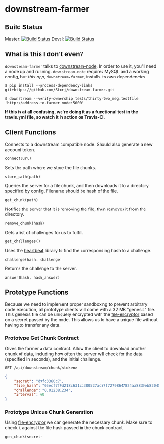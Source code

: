 downstream-farmer
=================

## Build Status

Master: [![Build Status](https://travis-ci.org/Storj/downstream-farmer.svg?branch=master)](https://travis-ci.org/Storj/downstream-farmer) 
Devel: [![Build Status](https://travis-ci.org/Storj/downstream-farmer.svg?branch=devel)](https://travis-ci.org/Storj/downstream-farmer)

## What is this I don't even?

`downstream-farmer` talks to [downstream-node](https://github.com/Storj/downstream-node).  In order to use it, you'll need a node up and running.  `downstream-node` requires MySQL and a working config, but *this app*, `downstream-farmer`, installs its own dependencies.

```
$ pip install --process-dependency-links git+https://github.com/Storj/downstream-farmer.git
```

```
$ downstream --verify-ownership tests/thirty-two_meg.testfile 'http://address.to.farmer.node:5000'
```

**If this is at all confusing, we're doing it as a functional test in the travis.yml file, so watch it in action on Travis-CI.**


## Client Functions
Connects to a downstream compatible node. Should also generate a new account token.
    
    connect(url)

Sets the path where we store the file chunks. 

    store_path(path)

Queries the server for a file chunk, and then downloads it to a directory specified by config. Filename should be hash of the file.

    get_chunk(path)

Notifies the server that it is removing the file, then removes it from the directory.

    remove_chunk(hash)

Gets a list of challenges for us to fulfill. 

    get_challenges()

Uses the [heartbeat](https://github.com/Storj/heartbeat) library to find the corresponding hash to a challenge.  
    
    challenge(hash, challenge)

Returns the challenge to the server.

    answer(hash, hash_answer) 

## Prototype Functions
Because we need to implement proper sandboxing to prevent arbitrary code execution, all prototype clients will come with a 32 MB "genesis" file. This genesis file can be uniquely encrypted with the [file-encryptor](https://github.com/storj/file-encryptor) based on a secret passed by the node. This allows us to have a unique file without having to transfer any data.  

### Prototype Get Chunk Contract

Gives the farmer a data contract. Allow the client to download another chunk of data, including how often the server will check for the data (specified in seconds), and the initial challenge.

    GET /api/downstream/chunk/<token>

```json
{
    "secret": "d9fc3360c7",
    "file_hash": "05ecf7f9d218c631cc380527ac57f72798647824aa8839eb82045ed9fc3360c7", 
    "challenge": "0.012381234",
    "interval": 60
}
```

### Prototype Unique Chunk Generation
Using [file-encryptor](https://github.com/storj/file-encryptor) we can generate the necessary chunk. Make sure to check it against the file hash passed in the chunk contract. 

    gen_chunk(secret)

